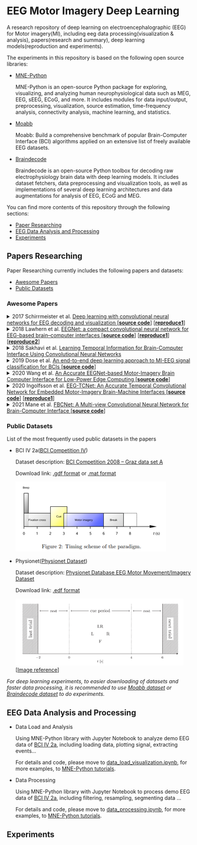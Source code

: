 # EEG Motor Imagery Deep Learning

A research repository of deep learning on electroencephalographic (EEG) for Motor imagery(MI), including eeg data 
processing(visualization & analysis), papers(research and summary), deep learning models(reproduction and experiments).

The experiments in this repository is based on the following open source libraries:

- [MNE-Python](https://github.com/mne-tools/mne-python)

  MNE-Python is an open-source Python package for exploring, visualizing, and analyzing human neurophysiological data 
such as MEG, EEG, sEEG, ECoG, and more. It includes modules for data input/output, preprocessing, visualization, source 
estimation, time-frequency analysis, connectivity analysis, machine learning, and statistics.

- [Moabb](https://github.com/NeuroTechX/moabb)

  Moabb: Build a comprehensive benchmark of popular Brain-Computer Interface (BCI) algorithms applied on an extensive 
list of freely available EEG datasets.

- [Braindecode](https://github.com/braindecode/braindecode)

  Braindecode is an open-source Python toolbox for decoding raw electrophysiology brain data with deep learning models. 
It includes dataset fetchers, data preprocessing and visualization tools, as well as implementations of several deep 
learning architectures and data augmentations for analysis of EEG, ECoG and MEG.

You can find more contents of this repository through the following sections:

- [Paper Researching](#papers-researching)
- [EEG Data Analysis and Processing](#eeg-data-analysis-and-processing)
- [Experiments](#experiments)

## Papers Researching

Paper Researching currently includes the following papers and datasets:

- [Awesome Papers](#awesome-papers)
- [Public Datasets](#public-datasets)

### Awesome Papers

<details>
<summary>
2017 Schirrmeister et al.
<a href="https://pubmed.ncbi.nlm.nih.gov/28782865/">
Deep learning with convolutional neural networks for EEG decoding and visualization
</a>
[<a href="https://github.com/robintibor/braindecode"><b>source code</b></a>]
[<a href="https://github.com/robintibor/braindecode"><b>reproduce1</b></a>]
</summary>
</details>

<details>
<summary>
2018 Lawhern et al.
<a href="https://iopscience.iop.org/article/10.1088/1741-2552/aace8c">
EEGNet: a compact convolutional neural network for EEG-based brain–computer interfaces
</a>
[<a href="https://github.com/vlawhern/arl-eegmodels"><b>source code</b></a>]
[<a href="https://github.com/braindecode/braindecode/tree/master/braindecode/models"><b>reproduce1</b></a>]
[<a href="https://colab.research.google.com/drive/1ANF8PwvtUPawTeQt4Uu4iwscpyhHBgvM"><b>reproduce2</b></a>]
</summary>
</details>

<details>
<summary>
2018 Sakhavi et al.
<a href="https://ieeexplore.ieee.org/document/8310961">
Learning Temporal Information for Brain-Computer Interface Using Convolutional Neural Networks
</a>
</summary>
</details>

<details>
<summary>
2019 Dose et al.
<a href="https://www.sciencedirect.com/science/article/abs/pii/S0957417418305359">
An end-to-end deep learning approach to MI-EEG signal classification for BCIs
</a>
[<a href="https://github.com/hauke-d/cnn-eeg"><b>source code</b></a>]
</summary>
</details>

<details>
<summary>
2020 Wang et al.
<a href="https://arxiv.org/abs/2004.00077">
An Accurate EEGNet-based Motor-Imagery Brain Computer Interface for Low-Power Edge Computing
</a>
[<a href="https://github.com/MHersche/eegnet-based-embedded-bci"><b>source code</b></a>]
</summary>
</details>

<details>
<summary>
2020 Ingolfsson et al.
<a href="https://arxiv.org/abs/2006.00622">
EEG-TCNet: An Accurate Temporal Convolutional Network for Embedded Motor-Imagery Brain-Machine Interfaces
</a>
[<a href="https://github.com/iis-eth-zurich/eeg-tcnet"><b>source code</b></a>]
[<a href="https://github.com/okbalefthanded/eeg-tcnet/blob/master/eeg_tcnet_colab.ipynb"><b>reproduce1</b></a>]
</summary>
</details>

<details>
<summary>
2021 Mane et al.
<a href="https://arxiv.org/abs/2104.01233">
FBCNet: A Multi-view Convolutional Neural Network for Brain-Computer Interface
</a>
[<a href="https://github.com/ravikiran-mane/FBCNet"><b>source code</b></a>]
</summary>
</details>


### Public Datasets

List of the most frequently used public datasets in the papers

- BCI IV 2a([BCI Competition IV](https://www.bbci.de/competition/iv/))

  Dataset description: [BCI Competition 2008 – Graz data set A](https://www.bbci.de/competition/iv/desc_2a.pdf)
  
  Download link: [.gdf format](https://www.bbci.de/competition/iv/#dataset2a) or [.mat format](http://bnci-horizon-2020.eu/database/data-sets)

  ![](./static/bci2a.png)


- Physionet([Physionet Dataset](https://physionet.org/content/eegmmidb/1.0.0/))

  Dataset description: [Physionet Database EEG Motor Movement/Imagery Dataset](https://physionet.org/content/eegmmidb/1.0.0/)
  
  Download link: [.edf format](https://physionet.org/content/eegmmidb/1.0.0/)

  ![](./static/physionet.png) [[Image reference](https://www.sciencedirect.com/science/article/abs/pii/S0957417418305359)]

*For deep learning experiments, to easier downloading of datasets and faster data processing, it is recommended to use [Moabb dataset](http://moabb.neurotechx.com/docs/datasets.html#module-moabb.datasets) or [Braindecode dataset](https://braindecode.org/stable/generated/braindecode.datasets.BNCI2014001.html) to do experiments.*

## EEG Data Analysis and Processing

- Data Load and Analysis
  
  Using MNE-Python library with Jupyter Notebook to analyze demo EEG data of [BCI IV 2a](#public-datasets), including loading data, plotting signal, extracting events...

  For details and code, please move to [data_load_visualization.ipynb](./data_analysis_notebook_mne/data_load_visualization.ipynb), for more examples, to [MNE-Python tutorials](https://mne.tools/stable/auto_tutorials/index.html).

- Data Processing

  Using MNE-Python library with Jupyter Notebook to process demo EEG data of [BCI IV 2a](#public-datasets), including filtering, resampling, segmenting data ...

  For details and code, please move to [data_processing.ipynb](./data_analysis_notebook_mne/data_processing.ipynb), for more examples, to [MNE-Python tutorials](https://mne.tools/stable/auto_tutorials/index.html).

## Experiments

